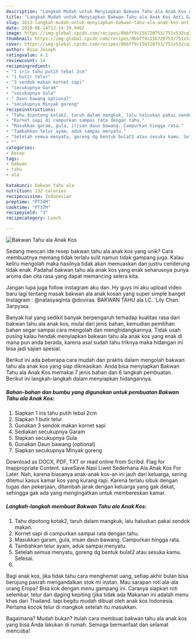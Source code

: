 ```yaml
---
description: "Langkah Mudah untuk Menyiapkan Bakwan Tahu ala Anak Kos Anti Gagal"
title: "Langkah Mudah untuk Menyiapkan Bakwan Tahu ala Anak Kos Anti Gagal"
slug: 1613-langkah-mudah-untuk-menyiapkan-bakwan-tahu-ala-anak-kos-anti-gagal
date: 2020-06-14T12:14:19.946Z
image: https://img-global.cpcdn.com/recipes/0bbff9c15b720753/751x532cq70/bakwan-tahu-ala-anak-kos-foto-resep-utama.jpg
thumbnail: https://img-global.cpcdn.com/recipes/0bbff9c15b720753/751x532cq70/bakwan-tahu-ala-anak-kos-foto-resep-utama.jpg
cover: https://img-global.cpcdn.com/recipes/0bbff9c15b720753/751x532cq70/bakwan-tahu-ala-anak-kos-foto-resep-utama.jpg
author: Rosa Joseph
ratingvalue: 4.1
reviewcount: 14
recipeingredient:
- "1 iris tahu putih tebal 2cm"
- "1 butir telur"
- "3 sendok makan kornet sapi"
- "secukupnya Garam"
- "secukupnya Gula"
- " Daun bawang optional"
- "secukupnya Minyak goreng"
recipeinstructions:
- "Tahu dipotong kotak2, taruh dalam mangkuk, lalu haluskan pakai sendok makan."
- "Kornet sapi di campurkan sampai rata dengan tahu."
- "Masukkan garam, gula, irisan daun bawang. Campurkan hingga rata."
- "Tambahkan telur ayam, aduk sampai menyatu."
- "Setelah semua menyatu, goreng dg bentuk bulat2 atau sesuka kamu. Selesai."
- ""
categories:
- Resep
tags:
- bakwan
- tahu
- ala

katakunci: bakwan tahu ala 
nutrition: 232 calories
recipecuisine: Indonesian
preptime: "PT34M"
cooktime: "PT37M"
recipeyield: "3"
recipecategory: Lunch

---
```



![Bakwan Tahu ala Anak Kos](https://img-global.cpcdn.com/recipes/0bbff9c15b720753/751x532cq70/bakwan-tahu-ala-anak-kos-foto-resep-utama.jpg)

Sedang mencari ide resep bakwan tahu ala anak kos yang unik? Cara membuatnya memang tidak terlalu sulit namun tidak gampang juga. Kalau keliru mengolah maka hasilnya tidak akan memuaskan dan justru cenderung tidak enak. Padahal bakwan tahu ala anak kos yang enak seharusnya punya aroma dan cita rasa yang dapat memancing selera kita.

Jangan lupa juga follow instagram aku dan. Hy guys ini aku upload video baru lagi tentang masak bakwan ala anak kosan yang super simple banget Instagram : @natasyaqinta @doviraa. BAKWAN TAHU ala LC. &#39;Lily Chan. Загрузка.

Banyak hal yang sedikit banyak berpengaruh terhadap kualitas rasa dari bakwan tahu ala anak kos, mulai dari jenis bahan, kemudian pemilihan bahan segar sampai cara mengolah dan menghidangkannya. Tidak usah pusing kalau hendak menyiapkan bakwan tahu ala anak kos yang enak di mana pun anda berada, karena asal sudah tahu triknya maka hidangan ini bisa jadi sajian spesial.


Berikut ini ada beberapa cara mudah dan praktis dalam mengolah bakwan tahu ala anak kos yang siap dikreasikan. Anda bisa menyiapkan Bakwan Tahu ala Anak Kos memakai 7 jenis bahan dan 6 langkah pembuatan. Berikut ini langkah-langkah dalam menyiapkan hidangannya.

<!--inarticleads1-->

##### Bahan-bahan dan bumbu yang digunakan untuk pembuatan Bakwan Tahu ala Anak Kos:

1. Siapkan 1 iris tahu putih tebal 2cm
1. Siapkan 1 butir telur
1. Gunakan 3 sendok makan kornet sapi
1. Sediakan secukupnya Garam
1. Siapkan secukupnya Gula
1. Gunakan  Daun bawang (optional)
1. Siapkan secukupnya Minyak goreng


Download as DOCX, PDF, TXT or read online from Scribd. Flag for Inappropriate Content. saveSave Nasi Liwet Sederhana Ala Anak Kos For Later. Nah, karena biasanya anak-anak kos-an ini jauh dari keluarga, sering ditemui kasus kamar kos yang kurang rapi. Karena terlalu sibuk dengan tugas dan pekerjaan, ditambah jarak dengan keluarga yang gak dekat, sehingga gak ada yang mengingatkan untuk membereskan kamar. 

<!--inarticleads2-->

##### Langkah-langkah membuat Bakwan Tahu ala Anak Kos:

1. Tahu dipotong kotak2, taruh dalam mangkuk, lalu haluskan pakai sendok makan.
1. Kornet sapi di campurkan sampai rata dengan tahu.
1. Masukkan garam, gula, irisan daun bawang. Campurkan hingga rata.
1. Tambahkan telur ayam, aduk sampai menyatu.
1. Setelah semua menyatu, goreng dg bentuk bulat2 atau sesuka kamu. Selesai.
1. 


Bagi anak kos, jika tidak tahu cara menghemat uang, setiap akhir bulan bisa berujung pasrah mengandalkan stok mi instan. Mau sarapan roti ala-ala orang Eropa? Bisa kok dengan menu gampang ini. Caranya siapkan roti selembar, telur dan daging kepiting (jika tidak ada Makanan ini adalah menu khas dari Thailand. tapi begitu mudah dibuat oleh anak kos Indonesia. Pertama kocok telur di mangkok setelah itu masukkan. 

Bagaimana? Mudah bukan? Itulah cara membuat bakwan tahu ala anak kos yang bisa Anda lakukan di rumah. Semoga bermanfaat dan selamat mencoba!
